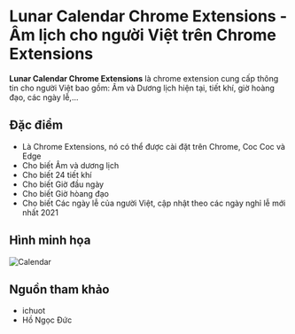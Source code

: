 Lunar Calendar Chrome Extensions - Âm lịch cho người Việt trên Chrome Extensions
======
**Lunar Calendar Chrome Extensions** là chrome extension cung cấp thông tin cho người Việt bao gồm: Âm và Dương lịch hiện tại, tiết khí, giờ hoàng đạo, các ngày lễ,...

## Đặc điểm
 * Là Chrome Extensions, nó có thể được cài đặt trên Chrome, Coc Coc và Edge
 * Cho biết Âm và dương lịch
 * Cho biết 24 tiết khí
 * Cho biết Giờ đầu ngày
 * Cho biết Giờ hòang đạo
 * Cho biết Các ngày lễ của người Việt, cập nhật theo các ngày nghỉ lễ mới nhất 2021

## Hình minh họa
 ![Calendar](http://thanhduc93nguyen.github.io/imgs/screenshot.png)

## Nguồn tham khảo
 * ichuot
 * Hồ Ngọc Đức
